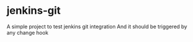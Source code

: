 # jenkins-git
A simple project to test jenkins git integration
And it should be triggered by any change 
hook

